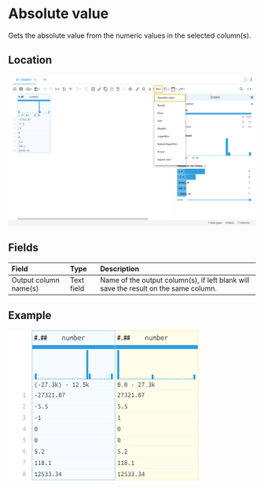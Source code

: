 # Absolute value
Gets the absolute value from the numeric values in the selected column(s).
## Location
![Absolute value on the interface](../../docs/screenshots/location/abs.png)
## Fields
| Field | Type | Description |
| :--- | :--- | :--- |
| Output column name(s) | Text field | Name of the output column(s), if left blank will save the result on the same column. |
## Example
![Absolute value example](../../docs/screenshots/table/abs.png)
